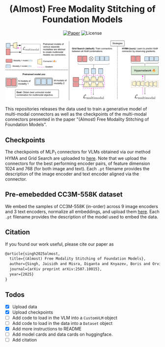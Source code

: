 <div align="center">

# (Almost) Free Modality Stitching of Foundation Models
<a href="https://arxiv.org/pdf/2507.10015">![Paper](https://img.shields.io/badge/paper-arxiv.2507.10015-red)</a>
![License](https://img.shields.io/badge/license-MIT-blue.svg)

<img src="./assets/overview_new3-3-1.png">
</div>

This repositories releases the data used to train a generative model of multi-modal connectors as well as the checkpoints of the multi-modal connectors presented in the paper "(Almost) Free Modality Stitching of Foundation Models".

## Checkpoints

The checkpoints of $\text{MLP}_1$ connectors for VLMs obtained via our method HYMA and Grid Search are uploaded to <a href="https://huggingface.co/collections/jaisidhsingh/hyma-vlm-connector-checkpoints-68a34befaad027913f605c81">here</a>. Note that we upload the connectors for the best performing encoder pairs, of feature dimension 1024 and 768 (for both image and text). Each `.pt` filename provides the description of the image encoder and text encoder aligned via the connector.

## Pre-emebedded CC3M-558K dataset

We embed the samples of CC3M-558K (in-order) across 9 image encoders and 3 text encoders, normalize all embeddings, and upload them <a href="https://huggingface.co/collections/jaisidhsingh/hyma-llava-alignment-cc3m-558k-pre-embedded-68a34597f1e8d93e2a40c8b4">here</a>. Each `.pt` filename provides the description of the model used to embed the data.

## Citation

If you found our work useful, please cite our paper as
```tex
@article{singh2025almost,
  title={(Almost) Free Modality Stitching of Foundation Models},
  author={Singh, Jaisidh and Misra, Diganta and Knyazev, Boris and Orvieto, Antonio},
  journal={arXiv preprint arXiv:2507.10015},
  year={2025}
}
```

## Todos

- [x] Upload data
- [x] Upload checkpoints
- [ ] Add code to load in the VLM into a `CustomVLM` object
- [ ] Add code to load in the data into a `Dataset` object
- [x] Add more instructions to README 
- [ ] Add model cards and data cards on huggingface.
- [ ] Add citation